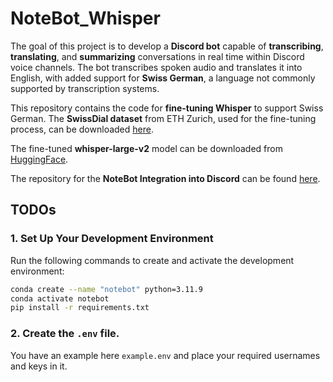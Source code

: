 # NoteBot_Whisper

The goal of this project is to develop a **Discord bot** capable of **transcribing**, **translating**, and **summarizing** conversations in real time within Discord voice channels. The bot transcribes spoken audio and translates it into English, with added support for **Swiss German**, a language not commonly supported by transcription systems.

This repository contains the code for **fine-tuning Whisper** to support Swiss German. The **SwissDial dataset** from ETH Zurich, used for the fine-tuning process, can be downloaded [here](https://mtc.ethz.ch/publications/open-source/swiss-dial.html).

The fine-tuned **whisper-large-v2** model can be downloaded from [HuggingFace](https://huggingface.co/notebotIE/whisper-large-v2-swiss-german).

The repository for the **NoteBot Integration into Discord** can be found [here](https://github.com/Leo1212/NoteBot).


## TODOs

### 1. Set Up Your Development Environment
Run the following commands to create and activate the development environment:
```bash
conda create --name "notebot" python=3.11.9
conda activate notebot
pip install -r requirements.txt
```

### 2. Create the `.env` file. 
You have an example here `example.env` and place your required usernames and keys in it. 


